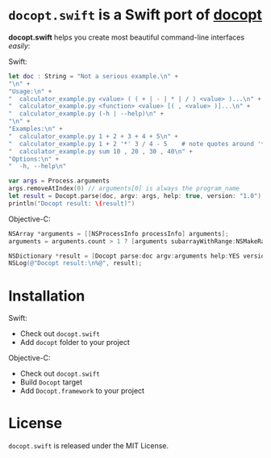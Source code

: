``docopt.swift`` is a Swift port of [docopt](https://github.com/docopt/docopt)
======================================================================

**docopt.swift** helps you create most beautiful command-line interfaces *easily*:

Swift:
``` Swift
let doc : String = "Not a serious example.\n" +
"\n" +
"Usage:\n" +
"  calculator_example.py <value> ( ( + | - | * | / ) <value> )...\n" +
"  calculator_example.py <function> <value> [( , <value> )]...\n" +
"  calculator_example.py (-h | --help)\n" +
"\n" +
"Examples:\n" +
"  calculator_example.py 1 + 2 + 3 + 4 + 5\n" +
"  calculator_example.py 1 + 2 '*' 3 / 4 - 5    # note quotes around '*'\n" +
"  calculator_example.py sum 10 , 20 , 30 , 40\n" +
"Options:\n" +
"  -h, --help\n"

var args = Process.arguments
args.removeAtIndex(0) // arguments[0] is always the program_name
let result = Docopt.parse(doc, argv: args, help: true, version: "1.0")
println("Docopt result: \(result)")
```

Objective-C:
``` Objective-c
NSArray *arguments = [[NSProcessInfo processInfo] arguments];
arguments = arguments.count > 1 ? [arguments subarrayWithRange:NSMakeRange(1, arguments.count - 1)] : @[];

NSDictionary *result = [Docopt parse:doc argv:arguments help:YES version:@"1.0" optionsFirst:NO];
NSLog(@"Docopt result:\n%@", result);
```

Installation
======

Swift:
- Check out `docopt.swift`
- Add `docopt` folder to your project

Objective-C:
- Check out `docopt.swift`
- Build `Docopt` target
- Add `Docopt.framework` to your project

License
======
`docopt.swift` is released under the MIT License.
